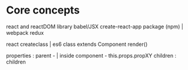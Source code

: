 # Core concepts

react and reactDOM library
babel/JSX
create-react-app package (npm) | webpack
redux

react createclass  | es6 class extends Component
render()

properties : parent - <mycomponent propXY = ""/>| inside component - this.props.propXY 
children  : <mycomponent>children</mycomponent>

